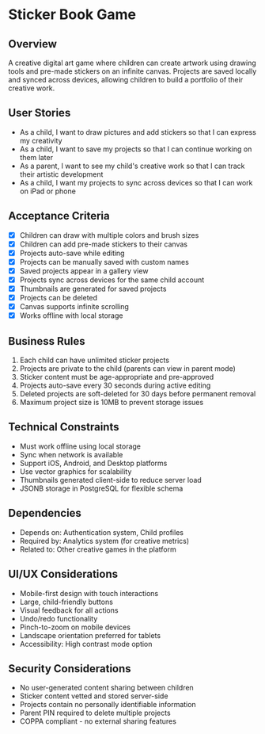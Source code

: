 # Sticker Book Game

## Overview
A creative digital art game where children can create artwork using drawing tools and pre-made stickers on an infinite canvas. Projects are saved locally and synced across devices, allowing children to build a portfolio of their creative work.

## User Stories
- As a child, I want to draw pictures and add stickers so that I can express my creativity
- As a child, I want to save my projects so that I can continue working on them later
- As a parent, I want to see my child's creative work so that I can track their artistic development
- As a child, I want my projects to sync across devices so that I can work on iPad or phone

## Acceptance Criteria
- [x] Children can draw with multiple colors and brush sizes
- [x] Children can add pre-made stickers to their canvas
- [x] Projects auto-save while editing
- [x] Projects can be manually saved with custom names
- [x] Saved projects appear in a gallery view
- [x] Projects sync across devices for the same child account
- [x] Thumbnails are generated for saved projects
- [x] Projects can be deleted
- [x] Canvas supports infinite scrolling
- [x] Works offline with local storage

## Business Rules
1. Each child can have unlimited sticker projects
2. Projects are private to the child (parents can view in parent mode)
3. Sticker content must be age-appropriate and pre-approved
4. Projects auto-save every 30 seconds during active editing
5. Deleted projects are soft-deleted for 30 days before permanent removal
6. Maximum project size is 10MB to prevent storage issues

## Technical Constraints
- Must work offline using local storage
- Sync when network is available
- Support iOS, Android, and Desktop platforms
- Use vector graphics for scalability
- Thumbnails generated client-side to reduce server load
- JSONB storage in PostgreSQL for flexible schema

## Dependencies
- Depends on: Authentication system, Child profiles
- Required by: Analytics system (for creative metrics)
- Related to: Other creative games in the platform

## UI/UX Considerations
- Mobile-first design with touch interactions
- Large, child-friendly buttons
- Visual feedback for all actions
- Undo/redo functionality
- Pinch-to-zoom on mobile devices
- Landscape orientation preferred for tablets
- Accessibility: High contrast mode option

## Security Considerations
- No user-generated content sharing between children
- Sticker content vetted and stored server-side
- Projects contain no personally identifiable information
- Parent PIN required to delete multiple projects
- COPPA compliant - no external sharing features